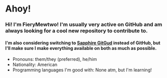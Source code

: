 # Ahoy!

### Hi! I'm FieryMewtwo! I'm usually very active on GitHub and am always looking for a cool new repository to contribute to. 

#### I'm also considering switching to [Sapphire GitGud](https://gitgud.io) instead of GitHub, but I'll make sure I make everything available on both as much as possible.

- Pronouns: them/they (preferred), he/him
- Nationality: American
- Programming languages I'm good with: None atm, but I'm learning!
